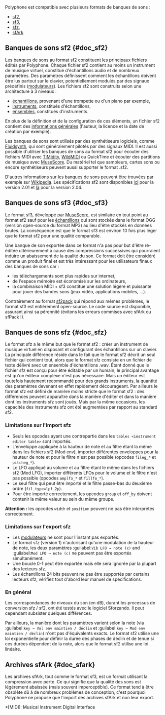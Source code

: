 Polyphone est compatible avec plusieurs formats de banques de sons&nbsp;:

* [sf2](#doc_sf2),
* [sf3](#doc_sf3),
* [sfz](#doc_sfz),
* [sfArk](#doc_sfark).


## Banques de sons sf2 {#doc_sf2}


Les banques de sons au format sf2 constituent les principaux fichiers édités par Polyphone.
Chaque fichier sf2 contient au moins un instrument de musique virtuel, constitué d'échantillons audio et de nombreux paramètres.
Des paramètres définissent comment les échantillons doivent être lus partout sur le clavier, potentiellement modulés par des signaux prédéfinis ([modulateurs](manual/soundfont-editor/editing-pages/instrument-editor.md#doc_modulator)).
Les fichiers sf2 sont construits selon une architecture à 3 niveaux&nbsp;:

* [échantillons](manual/soundfont-editor/editing-pages/sample-editor.md), provenant d'une trompette ou d'un piano par exemple,
* [instruments](manual/soundfont-editor/editing-pages/instrument-editor.md), constitués d'échantillons,
* [ensembles](manual/soundfont-editor/editing-pages/preset-editor.md), constitués d'instruments.

En plus de la définition et de la configuration de ces éléments, un fichier sf2 contient des [informations générales](manual/soundfont-editor/editing-pages/editing-of-the-general-information.md) (l'auteur, la licence et la date de création par exemple).

Les banques de sons sont utilisés par des synthétiseurs logiciels, comme <a href="http://www.fluidsynth.org/" target="_blank">Fluidsynth</a>, qui sont généralement pilotés par des signaux MIDI.
Il est aussi possible d'utiliser les banques de sons au format sf2 pour écouter des fichiers MIDI avec <a href="https://sourceforge.net/projects/timidity" target="_blank">TiMidity</a>, <a href="https://www.mindwerks.net/projects/wildmidi" target="_blank">WildMIDI</a> ou QuickTime et écouter des partitions de musique avec <a href="https://musescore.org/" target="_blank">MuseScore</a>.
Du matériel tel que sampleurs, cartes sons ou encore synthétiseurs peuvent aussi supporter le format .sf2.

D'autres informations sur les banques de sons peuvent être trouvées par exemple sur <a href="https://fr.wikipedia.org/wiki/SoundFont" target="_blank">Wikipedia</a>.
Les spécifications sf2 sont disponibles [ici](downloads/sf_specifications_v2.01.pdf) pour la version 2.01 et [là](downloads/sf_specifications_v2.04.pdf) pour la version 2.04.


## Banques de sons sf3 {#doc_sf3}


Le format sf3, développé par <a href="https://musescore.org/" target="_blank">MuseScore</a>, est similaire en tout point au format sf2 sauf pour les [échantillons](manual/soundfont-editor/editing-pages/sample-editor.md) qui sont stockés dans le format OGG (version open-source du format MP3) au lieu d'être stockés en données brutes.
La conséquence est que le format sf3 est environ 10 fois plus léger que le format sf2 pour une qualité comparable.

Une banque de son exportée dans ce format n'a pas pour but d'être ré-éditée ultérieurement à cause des compressions successives qui pourraient induire un abaissement de la qualité du son.
Ce format doit être considéré comme un produit final et est très intéressant pour les utilisateurs finaux des banques de sons car&nbsp;:

* les téléchargements sont plus rapides sur internet,
* de l'espace mémoire est économisé sur les ordinateurs,
* la combinaison MIDI + sf3 constitue une solution légère et puissante pour jouer des bandes sons (jeux vidéo, applications mobiles, …).

Contrairement au format <a href="http://www.fmjsoft.com/fmt/sf2pack.htm" target="_blank">sf2pack</a> qui répond aux mêmes problèmes, le format sf3 est entièrement open-source.
Le code source est disponible, assurant ainsi sa pérennité (évitons les erreurs commises avec sfArk ou sfPack&nbsp;!).


## Banques de sons sfz {#doc_sfz}


Le format sfz a le même but que le format sf2&nbsp;: créer un instrument de musique virtuel en disposant et configurant des échantillons sur un clavier.
La principale différence réside dans le fait que le format sf2 décrit un seul fichier qui contient tout, alors que le format sfz consiste en un fichier de texte délivré avec un ensemble d'échantillons .wav.
Étant donné que le fichier sfz est conçu pour être éditable par un humain, le principal avantage est qu'un éditeur complexe n'est pas nécessaire.
Mais un éditeur est toutefois hautement recommandé pour des grands instruments, la quantité des paramètres devenant en effet rapidement décourageant.
Par ailleurs le format sfz est défini de manière moins stricte que le format sf2&nbsp;: des différences peuvent apparaître dans la manière d'éditer et dans la manière dont les instruments sfz sont joués. Mais par la même occasions, les capacités des instruments sfz ont été augmentées par rapport au standard sf2.


### Limitations sur l'import sfz


* Seuls les opcodes ayant une contrepartie dans les `tables <instrument editor table>` sont importés.
* L'enveloppe appliquée à la hauteur de note et au filtre étant la même dans les fichiers sf2 (Mod env), importer différentes enveloppes pour la hauteur de note et pour le filtre n'est pas possible (opcodes ``fileg_*`` et ``pitcheg_*``).
* Le LFO appliqué au volume et au filtre étant le même dans les fichiers sf2 (Mod LFO), importer différents LFOs pour le volume et le filtre n'est pas possible (opcodes ``amplfo_*`` et ``fillfo_*``).
* Le seul filtre qui peut être importé et le filtre passe-bas du deuxième ordre (``fil_type=lpf_2p``).
* Pour être importé correctement, les opcodes ``group`` et ``off_by`` doivent contenir la même valeur au sein du même groupe.

**Attention&nbsp;:** les opcodes ``width`` et ``position`` peuvent ne pas être interprétés correctement.


### Limitations sur l'export sfz


* Les [modulateurs](manual/soundfont-editor/editing-pages/instrument-editor.md#doc_modulator) ne sont pour l'instant pas exportés.
* Le format sfz (version 1) n'autorisant qu'une modulation de la hauteur de note, les deux paramètres :guilabel:`Vib LFO → note (c)` and :guilabel:`Mod LFO → note (c)` ne peuvent pas être exportés simultanément.
* Une boucle 0-1 peut être exportée mais elle sera ignorée par la plupart des lecteurs sfz.
* Les échantillons 24 bits peuvent ne pas être supportés par certains lecteurs sfz, vérifiez tout d'abord leur manuel de spécifications.


### En général


Les correspondances de niveaux du son (en dB), durant les processus de conversion sfz / sf2, ont été testés avec le logiciel Sforzando.
Il peut cependant subsister quelques différences.

Par ailleurs, la manière dont les paramètres varient selon la note (via :guilabel:`key → Vol env maintien / déclin` et :guilabel:`key → Mod env maintien / déclin`) n'ont pas d'équivalents exacts.
Le format sf2 utilise une loi exponentielle pour définir la durée des phases de déclin et de tenue si ces durées dépendent de la note, alors que le format sf2 utilise une loi linéaire.


## Archives sfArk {#doc_sfark}


Les archives sfArk, tout comme le format sf3, est un format utilisant la compression avec perte.
Ce qui signifie que la qualité des sons est légérement abaissée (mais souvent imperceptible).
Ce format tend à être obsolète dû à de nombreux problèmes de conception, c'est pourquoi Polyphone ne propose que l'import des archives sfArk et non leur export.



*[MIDI]: Musical Instrument Digital Interface